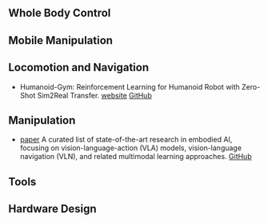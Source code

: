 ## Whole Body Control



## Mobile Manipulation



## Locomotion and Navigation

- Humanoid-Gym: Reinforcement Learning for Humanoid Robot with Zero-Shot Sim2Real Transfer. [website](https://sites.google.com/view/humanoid-gym/) [GitHub](https://github.com/roboterax/humanoid-gym)



## Manipulation

- [paper](https://github.com/jonyzhang2023/awesome-embodied-vla-va-vln) A curated list of state-of-the-art research in embodied AI, focusing on vision-language-action (VLA) models, vision-language navigation (VLN), and related multimodal learning approaches. [GitHub](https://github.com/jonyzhang2023/awesome-embodied-vla-va-vln)







## Tools





## Hardware Design













